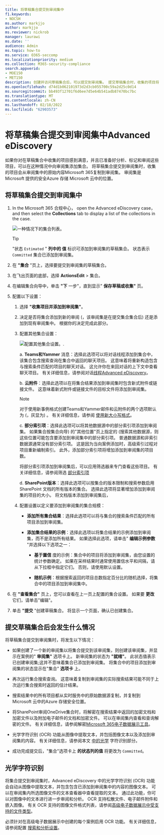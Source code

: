 ```yaml
---
title: 将草稿集合提交到审阅集中
f1.keywords:
- NOCSH
ms.author: markjjo
author: markjjo
ms.reviewer: nickrob
manager: laurawi
ms.date: ''
audience: Admin
ms.topic: how-to
ms.service: O365-seccomp
ms.localizationpriority: medium
ms.collection: M365-security-compliance
search.appverid:
- MOE150
- MET150
description: 创建并访问草稿集合后，可以提交到审阅集。 提交草稿集合时，收集的项目将添加到案例的审阅集中。 收集的项目在审阅集内后，可以分析、审阅和导出它们。
ms.openlocfilehash: d74d1b062101973d2d3cb055700c59a2d25c0d14
ms.sourcegitcommit: bb493f12701f6d6ee7d5e64b541adb87470bc7bc
ms.translationtype: MT
ms.contentlocale: zh-CN
ms.lasthandoff: 02/18/2022
ms.locfileid: "62903573"
---
```

# <a name="commit-a-draft-collection-to-a-review-set-in-advanced-ediscovery"></a>将草稿集合提交到审阅集中Advanced eDiscovery

如果你对在草稿集合中收集的项目感到满意，并且已准备好分析、标记和审阅这些项目，可以在这种情况中向审阅集添加集合。 将草稿集合提交到审阅集时，收集的项目会从审阅集中的原始内容Microsoft 365复制到审阅集。 审阅集是 Microsoft 提供的安全Azure 存储 Microsoft 云中的位置。

## <a name="commit-a-draft-collection-to-a-review-set"></a>将草稿集合提交到审阅集中

1. In the Microsoft 365 合规中心， open the Advanced eDiscovery case， and then select the **Collections** tab to display a list of the collections in the case.

   ![一种情况下的集合列表。](../media/CommitDraftCollections1.png)

   > [!TIP]
   > "状态 `Estimated` " **列中的 值** 标识可添加到审阅集的草稿集合。 状态表示 `Committed` 集合已添加到审阅集。

2. 在 **"集合** "页上，选择要提交到审阅集的草稿集合。

3. 在飞出页面的底部，选择 **ActionsEdit** >  集合。

4. 在编辑集合向导中，单击 **"下** 一步"，直到显示" **保存草稿或收集"** 页。

5. 配置以下设置：

   1. 选择 **"收集项目并添加到审阅集"**。

   2. 决定是否将集合添加到新的审阅 (，该审阅集是在提交集合集合后) 还是添加到现有审阅集中。 根据你的决定完成此部分。

   3. 配置其他集合设置：

      ![配置其他集合设置。](../media/AeDAdditionalCollectionSettings.png).

       a. **Teams和Yammer** 消息：选择此选项可以将对话线程添加到集合中，该集合包含搜索查询在集合中返回的聊天项目。 这意味着将重新构造包含与搜索条件匹配的项目的聊天对话。 这允许你在来回对话的上下文中查看聊天项目。 有关详细信息，请参阅对话[线程Advanced eDiscovery](conversation-review-sets.md)。

       b. **云附件**：选择此选项以在将集合结果添加到审阅集时包含新式附件或链接文件。 这意味着新式附件或链接文件的目标文件将添加到审阅集。

       > [!NOTE]
       > 对于使用新事例格式创建Teams和Yammer邮件和云附件的两个选项默认为 (，灰显为) 。 有关详细信息，请参阅 [使用新大小写格式](advanced-ediscovery-new-case-format.md)。

       c. **部分索引项**：选择此选项可以将其他数据源中的部分索引项添加到审阅集。 如果集合按集合向导) 的"其他位置"页上指定的 (搜索其他数据源，则这些位置可能包含要添加到审阅集中的部分索引项。 普通数据源和非索引数据源通常没有部分索引项。 这是因为当向案例添加时，高级索引过程对项目重新编制索引。 此外，添加部分索引项将增加添加到审阅集的项目数。 <p> 将部分索引项添加到审阅集后，可以应用筛选器来专门查看这些项目。 有关详细信息，请参阅筛选 [部分索引项](review-set-search.md#filter-partially-indexed-items)

      d. **SharePoint版本**：选择此选项可以按集合的版本限制和搜索参数启用 SharePoint 文档的所有版本的集合。 选择此选项将显著增加添加到审阅集的项目的大小。 将文档版本添加到审阅集后， 

   4. 配置设置以定义要添加到审阅集的集合规模：

      - **添加所有集合结果**：选择此选项可以将与集合的搜索条件匹配的所有项目添加到审阅集。

      - **添加集合结果的示例**：选择此选项以将集合结果的示例添加到审阅集，而不是添加所有结果。 如果选择此选项，请单击" **编辑示例参数** "并选择以下选项之一：

         - **基于置信** 度的示例：集合中的项目将添加到审阅集，由您设置的统计参数确定。 如果在采样结果时通常使用置信水平和间隔，请从下拉框中指定它们。 否则，请使用默认设置。

         - **随机示例**：根据搜索返回的项目总数指定百分比的随机选择，将集合中的项目添加到审阅集中。

6. 在 **"查看集合"** 页上，您可以查看在上一页上配置的集合设置。 如果要 **更改** 它们，请单击"编辑"。

7. 单击 **"提交** "创建草稿集合。 将显示一个页面，确认已创建集合。

## <a name="what-happens-after-you-commit-a-draft-collection"></a>提交草稿集合后会发生什么情况

将草稿集合提交到审阅集时，将发生以下情况：

- 如果创建了一个新的审阅集以将集合提交到该审阅集，则创建该审阅集，并显示在案例的" **审阅集"** 选项卡上。 新审阅集的状态为 **"就绪"**。 此状态值表示已创建审阅集;这并不意味着集合已添加到审阅集。 将集合中的项目添加到审阅集的状态显示在"集合" **选项卡** 上。

- 再次运行集合搜索查询。 这意味着复制到审阅集的实际搜索结果可能不同于上次运行集合搜索时返回的估计结果。

- 搜索结果中的所有项目都从实时服务中的原始数据源复制，并复制到 Microsoft 云中的Azure 存储安全位置。

- 将SharePoint审阅OneDrive集合时，将解密在搜索结果中返回的加密文档和加密文件以及附加电子邮件的文档和加密文件。 可以在审阅集内查看和查询解密的文件。 有关详细信息，请参阅解密[Microsoft 365电子数据展示工具](ediscovery-decryption.md)。

- 光学字符识别 (OCR) 功能从图像中提取文本，并包括图像文本以及添加到审阅集的内容。 有关详细信息，请参阅本文 [中的光学](#optical-character-recognition) 字符识别部分。

- 成功完成提交后，"集合"选项卡上 **的状态列的值** 将更改为 `Committed`。

## <a name="optical-character-recognition"></a>光学字符识别

将集合提交到审阅集时，Advanced eDiscovery 中的光学字符识别 (OCR) 功能会自动从图像中提取文本，并包含包含已添加到审阅集中的内容的图像文本。 可以在审阅集内所选图像文件的文本查看器中查看提取的文本。 通过此功能，你可以对图像中的文本进行进一步审阅和分析。 OCR 支持松散文件、电子邮件附件和嵌入图像。 有关 OCR 支持的图像文件格式列表，请参阅[高级电子数据展示中受支持的文件类型](supported-filetypes-ediscovery20.md#image)。

必须针对在高级电子数据展示中创建的每个案例启用 OCR 功能。 有关详细信息，请参阅配置 [搜索和分析设置](configure-search-and-analytics-settings-in-advanced-ediscovery.md#optical-character-recognition-ocr)。
